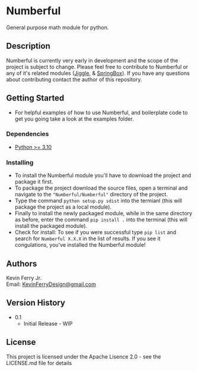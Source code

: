 # Numberful

General purpose math module for python.

## Description

Numberful is currently very early in development and the scope of the project is subject to change. Please feel free to contribute to Numberful or any of it's related modules ([Jiggle](https://github.com/KevinFerryJr/Jiggle), & [SpringBox](https://github.com/KevinFerryJr/SpringBox)). If you have any questions about contributing contact the author of this repository.

## Getting Started
* For helpful examples of how to use Numberful, and boilerplate code to get you going take a look at the examples folder.

### Dependencies

* [Python >= 3.10](https://www.python.org/downloads/)

### Installing

* To install the Numberful module you'll have to download the project and package it first.
* To package the project download the source files, open a terminal and navigate to the ```"Numberful/Numberful"``` directory of the project.
* Type the command ```python setup.py sdist``` into the termianl (this will package the project as a local module).
* Finally to install the newly packaged module, while in the same directory as before, enter the command ```pip install .``` into the terminal (this will install the packaged module).
* Check for install: To see if you were successful type ```pip list``` and search for ```Numberful X.X.X``` in the list of results. If you see it congulations, you've installed the Numberful module!

## Authors
Kevin Ferry Jr.  
Email: KevinFerryDesign@gmail.com

## Version History
* 0.1
    * Initial Release - WIP

## License

This project is licensed under the Apache Lisence 2.0 - see the LICENSE.md file for details
